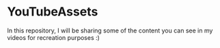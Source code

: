# YouTubeAssets
In this repository, I will be sharing some of the content you can see in my videos for recreation purposes :)
